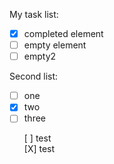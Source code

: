 My task list:
- [X] completed element
- [ ] empty element
- [ ] empty2

Second list:
* [ ] one
* [X] two
* [ ] three

<ul class="task-list">
      <li>[ ] test</li>
      <li>[X] test</li>
</ul>
